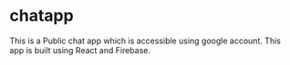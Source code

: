 # chatapp
This is a Public chat app which is accessible using google account.
This app is built using React and Firebase.
